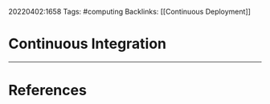 20220402:1658
Tags: #computing 
Backlinks: [[Continuous Deployment]]
# Continuous Integration




---
# References